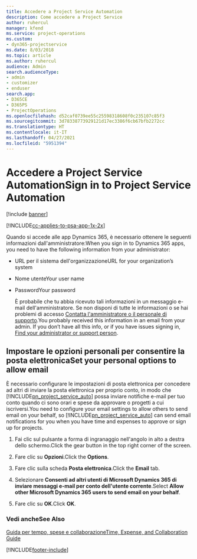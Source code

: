 ```yaml
---
title: Accedere a Project Service Automation
description: Come accedere a Project Service
author: ruhercul
manager: kfend
ms.service: project-operations
ms.custom:
- dyn365-projectservice
ms.date: 8/03/2018
ms.topic: article
ms.author: ruhercul
audience: Admin
search.audienceType:
- admin
- customizer
- enduser
search.app:
- D365CE
- D365PS
- ProjectOperations
ms.openlocfilehash: d52caf0739ee55c25598318608f0c235107c85f3
ms.sourcegitcommit: 3d78338773929121d17ec3386f6cb67bfb2272cc
ms.translationtype: HT
ms.contentlocale: it-IT
ms.lasthandoff: 04/27/2021
ms.locfileid: "5951394"
---
```

# <a name="sign-in-to-project-service-automation"></a><span data-ttu-id="02d18-103">Accedere a Project Service Automation</span><span class="sxs-lookup"><span data-stu-id="02d18-103">Sign in to Project Service Automation</span></span>

[!include [banner](../includes/psa-now-project-operations.md)]

[!INCLUDE[cc-applies-to-psa-app-1x-2x](../includes/cc-applies-to-psa-app-1x-2x.md)]

<span data-ttu-id="02d18-104">Quando si accede alle app Dynamics 365, è necessario ottenere le seguenti informazioni dall'amministratore:</span><span class="sxs-lookup"><span data-stu-id="02d18-104">When you sign in to Dynamics 365 apps, you need to have the following information from your administrator:</span></span>  
  
- <span data-ttu-id="02d18-105">URL per il sistema dell'organizzazione</span><span class="sxs-lookup"><span data-stu-id="02d18-105">URL for your organization’s system</span></span>  
  
- <span data-ttu-id="02d18-106">Nome utente</span><span class="sxs-lookup"><span data-stu-id="02d18-106">Your user name</span></span>  
  
- <span data-ttu-id="02d18-107">Password</span><span class="sxs-lookup"><span data-stu-id="02d18-107">Your password</span></span>  
  
  <span data-ttu-id="02d18-108">È probabile che tu abbia ricevuto tali informazioni in un messaggio e-mail dell'amministratore. Se non disponi di tutte le informazioni o se hai problemi di accesso [Contatta l'amministratore o il personale di supporto](/dynamics365/customerengagement/on-premises/basics/find-administrator-support).</span><span class="sxs-lookup"><span data-stu-id="02d18-108">You probably received this information in an email from your admin. If you don’t have all this info, or if you have issues signing in, [Find your administrator or support person](/dynamics365/customerengagement/on-premises/basics/find-administrator-support).</span></span>  
  
## <a name="set-your-personal-options-to-allow-email"></a><span data-ttu-id="02d18-109">Impostare le opzioni personali per consentire la posta elettronica</span><span class="sxs-lookup"><span data-stu-id="02d18-109">Set your personal options to allow email</span></span>  
 <span data-ttu-id="02d18-110">È necessario configurare le impostazioni di posta elettronica per concedere ad altri di inviare la posta elettronica per proprio conto, in modo che [!INCLUDE[pn_project_service_auto](../includes/pn-project-service-auto.md)] possa inviare notifiche e-mail per tuo conto quando ci sono orari e spese da approvare o progetti a cui iscriversi.</span><span class="sxs-lookup"><span data-stu-id="02d18-110">You need to configure your email settings to allow others to send email on your behalf, so [!INCLUDE[pn_project_service_auto](../includes/pn-project-service-auto.md)] can send email notifications for you when you have time and expenses to approve or sign up for projects.</span></span>  
  
1.  <span data-ttu-id="02d18-111">Fai clic sul pulsante a forma di ingranaggio nell'angolo in alto a destra dello schermo.</span><span class="sxs-lookup"><span data-stu-id="02d18-111">Click the gear button in the top right corner of the screen.</span></span>  
  
2.  <span data-ttu-id="02d18-112">Fare clic su **Opzioni**.</span><span class="sxs-lookup"><span data-stu-id="02d18-112">Click the **Options**.</span></span>  
  
3.  <span data-ttu-id="02d18-113">Fare clic sulla scheda **Posta elettronica**.</span><span class="sxs-lookup"><span data-stu-id="02d18-113">Click the **Email** tab.</span></span>  
  
4.  <span data-ttu-id="02d18-114">Selezionare **Consenti ad altri utenti di Microsoft Dynamics 365 di inviare messaggi e-mail per conto dell'utente corrente**.</span><span class="sxs-lookup"><span data-stu-id="02d18-114">Select **Allow other Microsoft Dynamics 365 users to send email on your behalf**.</span></span>  
  
5.  <span data-ttu-id="02d18-115">Fare clic su **OK**.</span><span class="sxs-lookup"><span data-stu-id="02d18-115">Click **OK**.</span></span>  
  
### <a name="see-also"></a><span data-ttu-id="02d18-116">Vedi anche</span><span class="sxs-lookup"><span data-stu-id="02d18-116">See Also</span></span>  
 [<span data-ttu-id="02d18-117">Guida per tempo, spese e collaborazione</span><span class="sxs-lookup"><span data-stu-id="02d18-117">Time, Expense, and Collaboration Guide</span></span>](../psa/time-expense-collaboration-guide.md)


[!INCLUDE[footer-include](../includes/footer-banner.md)]